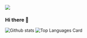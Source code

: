![](https://komarev.com/ghpvc/?username=agnesk92&label=Views&color=blue&style=for-the-badge)

### Hi there 👋

<!--
**agnesk92/agnesk92** is a ✨ _special_ ✨ repository because its `README.md` (this file) appears on your GitHub profile.

Here are some ideas to get you started:

- 🔭 I’m currently working on ...
- 🌱 I’m currently learning ...
- 👯 I’m looking to collaborate on ...
- 🤔 I’m looking for help with ...
- 💬 Ask me about ...
- 📫 How to reach me: ...
- 😄 Pronouns: ...
- ⚡ Fun fact: ...
-->

![Github stats](https://github-readme-stats.vercel.app/api?username=agnesk92&theme=onedark&show_icons=true&count_private=true)
![Top Languages Card](https://github-readme-stats.vercel.app/api/top-langs/?username=agnesk92&theme=onedark&layout=compact)
